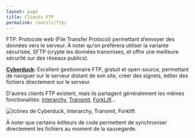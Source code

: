 ```yaml
---
layout: page
title: Clients FTP
permalink: /outils/ftp/
---
```


FTP:  Protocole web (File Transfer Protocol) permettant d’envoyer des données vers le serveur. À noter qu'on préfèrera utiliser la variante sécurisée, SFTP (crypte les données transmises, et offre une meilleure sécurité sur des réseaux publics).

**[Cyberduck](https://cyberduck.io/):** Excellent gestionnaire FTP, gratuit et open-source, permettant de naviguer sur le serveur distant de son site, créer des signets, éditer des fichiers directement sur le serveur

D'autres clients FTP existent, mais ils partagent généralement les mêmes fonctionalités: [Interarchy](https://nolobe.com/interarchy/), [Transmit](https://panic.com/transmit/), [ForkLift](http://www.binarynights.com/forklift/)...

![Icônes de Cyberduck, Interarchy, Transmit, Forklift](/cours-outils/img/ftp-icons.jpg)

À noter que certains éditeurs de code permettent de synchroniser directement les fichiers au moment de la sauvegarde.